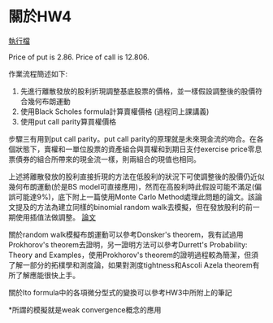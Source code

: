 # 關於HW4
[執行檔](https://github.com/YFL0418/Financial_Engineering/blob/master/HW4/HW4.py)

Price of put is 2.86. Price of call is 12.806.

作業流程簡述如下:
1. 先進行離散發放的股利折現調整基底股票的價格，並一樣假設調整後的股價符合幾何布朗運動
2. 使用Black Scholes formula計算賣權價格 (過程同上課講義)
3. 使用put call parity算買權價格

步驟三有用到put call parity。put call parity的原理就是未來現金流的吻合。在各個狀態下，賣權和一單位股票的資產組合與買權和到期日支付exercise price零息票債券的組合所帶來的現金流一樣，則兩組合的現值也相同。

上述將離散發放的股利直接折現的方法在低股利的狀況下可使調整後的股價仍近似幾何布朗運動(於是BS model可直接應用)，然而在高股利時此假設可能不滿足(偏誤可能達9%)，底下附上一篇使用Monte Carlo Method處理此問題的論文。該論文提及的方法為建立同樣的binomial random walk去模擬，但在發放股利的前一期使用插值法做調整。 [論文](https://ris.utwente.nl/ws/portalfiles/portal/6787112/Vellekoop06efficient.pdf)

關於random walk模擬布朗運動可以參考Donsker's theorem，我有試過用Prokhorov's theorem去證明，另一證明方法可以參考Durrett's Probability: Theory and Examples，使用Prokhorov's theorem的證明過程較為簡潔，但須了解一部分的拓樸學和測度論，如果對測度tightness和Ascoli Azela theorem有所了解應能很快上手。

關於Ito formula中的各項微分型式的變換可以參考HW3中所附上的筆記

*所謂的模擬就是weak convergence概念的應用
